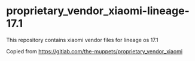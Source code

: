 # proprietary_vendor_xiaomi-lineage-17.1
This repository contains xiaomi vendor files for lineage os 17.1

Copied from https://gitlab.com/the-muppets/proprietary_vendor_xiaomi
